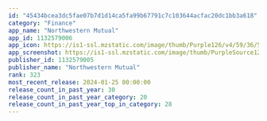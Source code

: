 ```yaml
---
id: "45434bcea3dc5fae07b7d1d14ca5fa99b67791c7c103644acfac20dc1bb3a618"
category: "Finance"
app_name: "Northwestern Mutual"
app_id: 1132579006
app_icon: https://is1-ssl.mzstatic.com/image/thumb/Purple126/v4/59/36/59/593659e1-b9c9-5661-45e2-b8db5d8a4c61/AppIcon-0-0-1x_U007emarketing-0-10-0-85-220.png/1024x1024bb.png
app_screenshot: https://is1-ssl.mzstatic.com/image/thumb/PurpleSource126/v4/57/53/66/575366fc-b2f5-5c4d-9141-c5c606ab1915/5954dd3c-ad16-4e1b-8bfc-53d9c63f0302_Accounts.png/1242x2688bb.png
publisher_id: 1132579005
publisher_name: "Northwestern Mutual"
rank: 323
most_recent_release: 2024-01-25 00:00:00
release_count_in_past_year: 30
release_count_in_past_year_category: 20
release_count_in_past_year_top_in_category: 28
---
```

